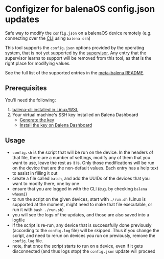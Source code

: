 # Configizer for balenaOS config.json updates

Safe way to modify the `config.json` on a balenaOS device remotely (e.g. connecting over the [CLI][cli] using `balena ssh`)

This tool supports the `config.json` options provided by the operating system, that is not yet supported by the [supervisor][supervisor].
Any entry that the supervisor learns to support will be removed from this tool, as that is the right place for modifying values.

See the full list of the supported entries in the [meta-balena README][meta-balena readme].

## Prerequisites

You'll need the following:
1. [balena-cli installed in Linux/WSL](https://jfdi.sharepoint.com/sites/techtalk/_layouts/OneNote.aspx?id=%2Fsites%2Ftechtalk%2FShared%20Documents%2FDocker%2FDocker&wd=target%28Balena.one%7C99A305B8-0E3C-48D2-94D8-E81607D55772%2FInstalling%20Balena-CLI%20in%20WSL%7C7B266EF2-CA2E-4E8A-BFDF-D44AB7D3D9AB%2F%29)
2. Your virtual machine's SSH key installed on Balena Dashboard
   * [Generate the key](https://docs.github.com/en/free-pro-team@latest/github/authenticating-to-github/generating-a-new-ssh-key-and-adding-it-to-the-ssh-agent#generating-a-new-ssh-key)
   * [Install the key on Balena Dashboard](https://www.balena.io/docs/learn/manage/ssh-access/#add-an-ssh-key-to-balenacloud) 

## Usage

* `config.sh` is the script that will be run on the device. In the headers of that file, there are a number of settings, modify any of them that you want to use, leave the rest as it is. Only those modifications will be run on the device that are the non-default values. Each entry has a help text to assist in filling it out
* create a file called `batch`, and add the UUIDs of the devices that you want to modify there, one by one
* ensure that you are logged in with the CLI (e.g. by checking `balena whoami`)
* to run the script on the given devices, start with `./run.sh` (Linux is supported at the moment, might need to make that file executable, or run it with `bash ./run.sh`)
* you will see the logs of the updates, and those are also saved into a logfile
* if the script is re-run, any device that is successfully done previously (according to the `config.log` file) will be skipped. Thus if you change the script, and need to rerun on devices you run on previously, remove the `config.log` file.
* note, that once the script starts to run on a device, even if it gets disconnected (and thus logs stop) the `config.json` update will proceed

[cli]: https://github.com/balena-io/balena-cli/ "balenaCLI"
[supervisor]: https://github.com/balena-io/balena-supervisor "balena supervisor repository"
[meta-balena readme]: https://github.com/balena-os/meta-balena#configjson "Supported config.json values in balenaOS"